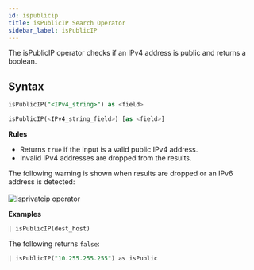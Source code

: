 ```yaml
---
id: ispublicip
title: isPublicIP Search Operator
sidebar_label: isPublicIP
---
```





The isPublicIP operator checks if an IPv4 address is public and returns a boolean.

## Syntax

```sql
isPublicIP("<IPv4_string>") as <field>
```

```sql
isPublicIP(<IPv4_string_field>) [as <field>]
```

**Rules**

* Returns `true` if the input is a valid public IPv4 address.
* Invalid IPv4 addresses are dropped from the results.

The following warning is shown when results are dropped or an IPv6 address is detected:  
    
![isprivateip operator](/img/search/searchquerylanguage/search-operators/isprivateip-dropped-warning.png)

**Examples**

```sql
| isPublicIP(dest_host)
```

The following returns `false`:
```sql
| isPublicIP("10.255.255.255") as isPublic
```
